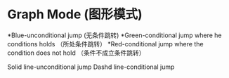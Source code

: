 # Graph Mode (图形模式)

*Blue-unconditional jump (无条件跳转)
*Green-conditional jump where he conditions holds （所处条件跳转）
*Red-conditional jump where the condition does not hold （条件不成立条件跳转）

Solid line-unconditional jump
Dashd line-conditional jump